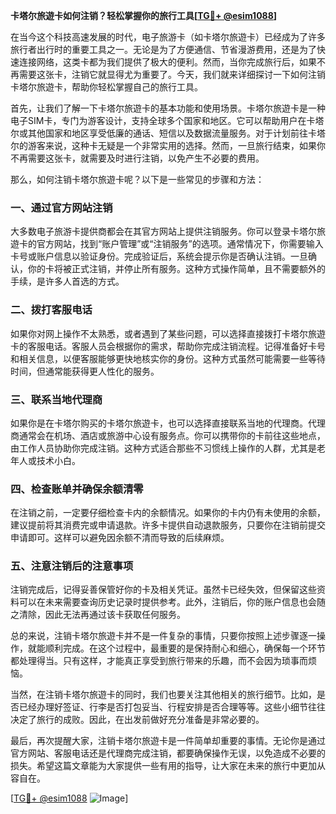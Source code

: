 **卡塔尔旅遊卡如何注销？轻松掌握你的旅行工具[[TG💪+ @esim1088](https://t.me/s/esim1088)]**

在当今这个科技高速发展的时代，电子旅游卡（如卡塔尔旅遊卡）已经成为了许多旅行者出行时的重要工具之一。无论是为了方便通信、节省漫游费用，还是为了快速连接网络，这类卡都为我们提供了极大的便利。然而，当你完成旅行后，如果不再需要这张卡，注销它就显得尤为重要了。今天，我们就来详细探讨一下如何注销卡塔尔旅遊卡，帮助你轻松掌握自己的旅行工具。

首先，让我们了解一下卡塔尔旅遊卡的基本功能和使用场景。卡塔尔旅遊卡是一种电子SIM卡，专门为游客设计，支持全球多个国家和地区。它可以帮助用户在卡塔尔或其他国家和地区享受低廉的通话、短信以及数据流量服务。对于计划前往卡塔尔的游客来说，这种卡无疑是一个非常实用的选择。然而，一旦旅行结束，如果你不再需要这张卡，就需要及时进行注销，以免产生不必要的费用。

那么，如何注销卡塔尔旅遊卡呢？以下是一些常见的步骤和方法：

### 一、通过官方网站注销

大多数电子旅游卡提供商都会在其官方网站上提供注销服务。你可以登录卡塔尔旅遊卡的官方网站，找到“账户管理”或“注销服务”的选项。通常情况下，你需要输入卡号或账户信息以验证身份。完成验证后，系统会提示你是否确认注销。一旦确认，你的卡将被正式注销，并停止所有服务。这种方式操作简单，且不需要额外的手续，是许多人首选的方式。

### 二、拨打客服电话

如果你对网上操作不太熟悉，或者遇到了某些问题，可以选择直接拨打卡塔尔旅遊卡的客服电话。客服人员会根据你的需求，帮助你完成注销流程。记得准备好卡号和相关信息，以便客服能够更快地核实你的身份。这种方式虽然可能需要一些等待时间，但通常能获得更人性化的服务。

### 三、联系当地代理商

如果你是在卡塔尔购买的卡塔尔旅遊卡，也可以选择直接联系当地的代理商。代理商通常会在机场、酒店或旅游中心设有服务点。你可以携带你的卡前往这些地点，由工作人员协助你完成注销。这种方式适合那些不习惯线上操作的人群，尤其是老年人或技术小白。

### 四、检查账单并确保余额清零

在注销之前，一定要仔细检查卡内的余额情况。如果你的卡内仍有未使用的余额，建议提前将其消费完或申请退款。许多卡提供自动退款服务，只要你在注销前提交申请即可。这样可以避免因余额不清而导致的后续麻烦。

### 五、注意注销后的注意事项

注销完成后，记得妥善保管好你的卡及相关凭证。虽然卡已经失效，但保留这些资料可以在未来需要查询历史记录时提供参考。此外，注销后，你的账户信息也会随之清除，因此无法再通过该卡获取任何服务。

总的来说，注销卡塔尔旅遊卡并不是一件复杂的事情，只要你按照上述步骤逐一操作，就能顺利完成。在这个过程中，最重要的是保持耐心和细心，确保每一个环节都处理得当。只有这样，才能真正享受到旅行带来的乐趣，而不会因为琐事而烦恼。

当然，在注销卡塔尔旅遊卡的同时，我们也要关注其他相关的旅行细节。比如，是否已经办理好签证、行李是否打包妥当、行程安排是否合理等等。这些小细节往往决定了旅行的成败。因此，在出发前做好充分准备是非常必要的。

最后，再次提醒大家，注销卡塔尔旅遊卡是一件简单却重要的事情。无论你是通过官方网站、客服电话还是代理商完成注销，都要确保操作无误，以免造成不必要的损失。希望这篇文章能为大家提供一些有用的指导，让大家在未来的旅行中更加从容自在。

[[TG💪+ @esim1088](https://t.me/s/esim1088) ![Image](https://i.postimg.cc/4NQfJmqS/Snipaste-2025-05-13-00-14-12.png)]